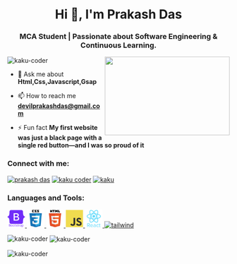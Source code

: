 <h1 align="center">Hi 👋, I'm Prakash Das</h1>
<h3 align="center">MCA Student | Passionate about Software Engineering & Continuous Learning.</h3>
<img align="right" width="283" height="178" src="https://media.giphy.com/media/L1R1tvI9svkIWwpVYr/giphy.gif" />




<p align="left"> <img src="https://komarev.com/ghpvc/?username=kaku-coder&label=Profile%20views&color=0e75b6&style=flat" alt="kaku-coder" /> </p>

- 💬 Ask me about **Html,Css,Javascript,Gsap**

- 📫 How to reach me **devilprakashdas@gmail.com**

- ⚡ Fun fact **My first website was just a black page with a single red button—and I was so proud of it**

<h3 align="left">Connect with me:</h3>
<p align="left">
<a href="https://fb.com/prakash das" target="blank"><img align="center" src="https://raw.githubusercontent.com/rahuldkjain/github-profile-readme-generator/master/src/images/icons/Social/facebook.svg" alt="prakash das" height="30" width="40" /></a>
<a href="https://instagram.com/kaku coder" target="blank"><img align="center" src="https://raw.githubusercontent.com/rahuldkjain/github-profile-readme-generator/master/src/images/icons/Social/instagram.svg" alt="kaku coder" height="30" width="40" /></a>
<a href="https://discord.gg/kaku" target="blank"><img align="center" src="https://raw.githubusercontent.com/rahuldkjain/github-profile-readme-generator/master/src/images/icons/Social/discord.svg" alt="kaku" height="30" width="40" /></a>
</p>

<h3 align="left">Languages and Tools:</h3>
<p align="left"> <a href="https://getbootstrap.com" target="_blank" rel="noreferrer"> <img src="https://raw.githubusercontent.com/devicons/devicon/master/icons/bootstrap/bootstrap-plain-wordmark.svg" alt="bootstrap" width="40" height="40"/> </a> <a href="https://www.w3schools.com/css/" target="_blank" rel="noreferrer"> <img src="https://raw.githubusercontent.com/devicons/devicon/master/icons/css3/css3-original-wordmark.svg" alt="css3" width="40" height="40"/> </a> <a href="https://www.w3.org/html/" target="_blank" rel="noreferrer"> <img src="https://raw.githubusercontent.com/devicons/devicon/master/icons/html5/html5-original-wordmark.svg" alt="html5" width="40" height="40"/> </a> <a href="https://developer.mozilla.org/en-US/docs/Web/JavaScript" target="_blank" rel="noreferrer"> <img src="https://raw.githubusercontent.com/devicons/devicon/master/icons/javascript/javascript-original.svg" alt="javascript" width="40" height="40"/> </a> <a href="https://reactjs.org/" target="_blank" rel="noreferrer"> <img src="https://raw.githubusercontent.com/devicons/devicon/master/icons/react/react-original-wordmark.svg" alt="react" width="40" height="40"/> </a> <a href="https://tailwindcss.com/" target="_blank" rel="noreferrer"> <img src="https://www.vectorlogo.zone/logos/tailwindcss/tailwindcss-icon.svg" alt="tailwind" width="40" height="40"/> </a> </p>

<p><img align="left" src="https://github-readme-stats.vercel.app/api/top-langs?username=kaku-coder&show_icons=true&locale=en&layout=compact" alt="kaku-coder" /></p>

<p>&nbsp;<img align="center" src="https://github-readme-stats.vercel.app/api?username=kaku-coder&show_icons=true&locale=en" alt="kaku-coder" /></p>

<p><img align="center" src="https://github-readme-streak-stats.herokuapp.com/?user=kaku-coder&" alt="kaku-coder" /></p>
